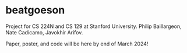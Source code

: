 # beatgoeson

Project for CS 224N and CS 129 at Stanford University. Philip Baillargeon, Nate Cadicamo, Javokhir Arifov.

Paper, poster, and code will be here by end of March 2024!
